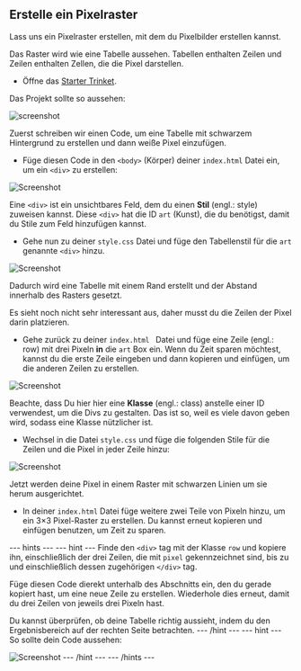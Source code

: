 ## Erstelle ein Pixelraster

Lass uns ein Pixelraster erstellen, mit dem du Pixelbilder erstellen kannst.

Das Raster wird wie eine Tabelle aussehen. Tabellen enthalten Zeilen und Zeilen enthalten Zellen, die die Pixel darstellen.

+ Öffne das [Starter Trinket](http://jumpto.cc/web-pixel).

Das Projekt sollte so aussehen:

![screenshot](images/pixel-starter.png)

Zuerst schreiben wir einen Code, um eine Tabelle mit schwarzem Hintergrund zu erstellen und dann weiße Pixel einzufügen.

+ Füge diesen Code in den `<body>` (Körper) deiner `index.html` Datei ein, um ein `<div>` zu erstellen:

![Screenshot](images/pixel-art-art.png)

Eine `<div>` ist ein unsichtbares Feld, dem du einen **Stil** (engl.: style) zuweisen kannst. Diese `<div>` hat die ID `art` (Kunst), die du benötigst, damit du Stile zum Feld hinzufügen kannst.

+ Gehe nun zu deiner `style.css` Datei und füge den Tabellenstil für die `art` genannte `<div>` hinzu.

![Screenshot](images/pixel-art-style.png)

Dadurch wird eine Tabelle mit einem Rand erstellt und der Abstand innerhalb des Rasters gesetzt.

Es sieht noch nicht sehr interessant aus, daher musst du die Zeilen der Pixel darin platzieren.

+ Gehe zurück zu deiner `index.html ` Datei und füge eine Zeile (engl.: row) mit drei Pixeln **in** die `art` Box ein. Wenn du Zeit sparen möchtest, kannst du die erste Zeile eingeben und dann kopieren und einfügen, um die anderen Zeilen zu erstellen.

![Screenshot](images/pixel-art-row.png)

Beachte, dass Du hier hier eine **Klasse** (engl.: class) anstelle einer ID verwendest, um die Divs zu gestalten. Das ist so, weil es viele davon geben wird, sodass eine Klasse nützlicher ist.

+ Wechsel in die Datei `style.css` und füge die folgenden Stile für die Zeilen und die Pixel in jeder Zeile hinzu:

![Screenshot](images/pixel-art-row-style.png)

Jetzt werden deine Pixel in einem Raster mit schwarzen Linien um sie herum ausgerichtet.

+ In deiner `index.html` Datei füge weitere zwei Teile von Pixeln hinzu, um ein 3×3 Pixel-Raster zu erstellen. Du kannst erneut kopieren und einfügen benutzen, um Zeit zu sparen.

\--- hints \--- \--- hint \--- Finde den `<div>` tag mit der Klasse `row` und kopiere ihn, einschließlich der drei Zeilen, die mit `pixel` gekennzeichnet sind, bis zu und einschließlich dessen zugehörigen `</div>` tag.

Füge diesen Code dierekt unterhalb des Abschnitts ein, den du gerade kopiert hast, um eine neue Zeile zu erstellen. Wiederhole dies erneut, damit du drei Zeilen von jeweils drei Pixeln hast.

Du kannst überprüfen, ob deine Tabelle richtig aussieht, indem du den Ergebnisbereich auf der rechten Seite betrachten. \--- /hint \--- \--- hint \--- So sollte dein Code aussehen:

![Screenshot](images/pixel-art-grid-3.png) \--- /hint \--- \--- /hints \---